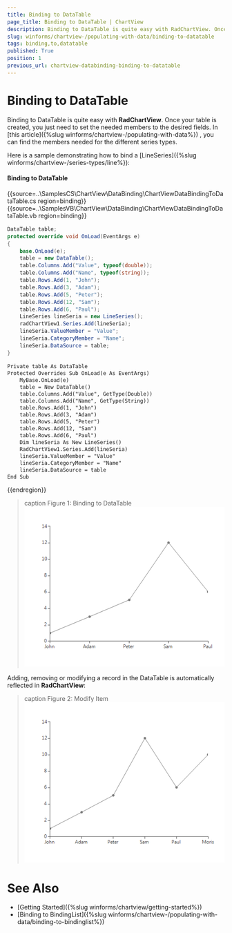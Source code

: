 ```yaml
---
title: Binding to DataTable
page_title: Binding to DataTable | ChartView
description: Binding to DataTable is quite easy with RadChartView. Once your table is created, you just need to set the needed members to the desired fields.
slug: winforms/chartview-/populating-with-data/binding-to-datatable
tags: binding,to,datatable
published: True
position: 1
previous_url: chartview-databinding-binding-to-datatable
---
```


# Binding to DataTable

Binding to DataTable is quite easy with __RadChartView__. Once your table is created, you just need to set the needed members to the desired fields. In [this article]({%slug winforms/chartview-/populating-with-data%}) , you can find the members needed for the different series types.

Here is a sample demonstrating how to bind а [LineSeries]({%slug winforms/chartview-/series-types/line%}): 

#### Binding to DataTable

{{source=..\SamplesCS\ChartView\DataBinding\ChartViewDataBindingToDataTable.cs region=binding}} 
{{source=..\SamplesVB\ChartView\DataBinding\ChartViewDataBindingToDataTable.vb region=binding}}

````C#
DataTable table;
protected override void OnLoad(EventArgs e)
{
    base.OnLoad(e);
    table = new DataTable();
    table.Columns.Add("Value", typeof(double));
    table.Columns.Add("Name", typeof(string));
    table.Rows.Add(1, "John");
    table.Rows.Add(3, "Adam");
    table.Rows.Add(5, "Peter");
    table.Rows.Add(12, "Sam");
    table.Rows.Add(6, "Paul");
    LineSeries lineSeria = new LineSeries();
    radChartView1.Series.Add(lineSeria);
    lineSeria.ValueMember = "Value";
    lineSeria.CategoryMember = "Name";
    lineSeria.DataSource = table;
}

````
````VB.NET
Private table As DataTable
Protected Overrides Sub OnLoad(e As EventArgs)
    MyBase.OnLoad(e)
    table = New DataTable()
    table.Columns.Add("Value", GetType(Double))
    table.Columns.Add("Name", GetType(String))
    table.Rows.Add(1, "John")
    table.Rows.Add(3, "Adam")
    table.Rows.Add(5, "Peter")
    table.Rows.Add(12, "Sam")
    table.Rows.Add(6, "Paul")
    Dim lineSeria As New LineSeries()
    RadChartView1.Series.Add(lineSeria)
    lineSeria.ValueMember = "Value"
    lineSeria.CategoryMember = "Name"
    lineSeria.DataSource = table
End Sub

````

{{endregion}} 

>caption Figure 1: Binding to DataTable
![chartview-databinding-binding-to-datatable 001](images/chartview-databinding-binding-to-datatable001.png)

Adding, removing or modifying a record in the DataTable is automatically reflected in __RadChartView__:

>caption Figure 2: Modify Item
![chartview-databinding-binding-to-datatable 002](images/chartview-databinding-binding-to-datatable002.png)

# See Also

* [Getting Started]({%slug winforms/chartview/getting-started%})
* [Binding to BindingList]({%slug winforms/chartview-/populating-with-data/binding-to-bindinglist%})